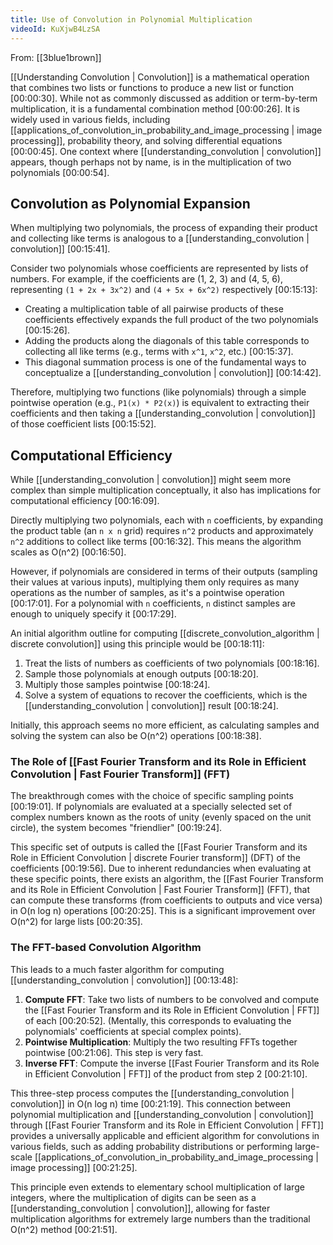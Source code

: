 ```yaml
---
title: Use of Convolution in Polynomial Multiplication
videoId: KuXjwB4LzSA
---
```


From: [[3blue1brown]] <br/> 

[[Understanding Convolution | Convolution]] is a mathematical operation that combines two lists or functions to produce a new list or function <a class="yt-timestamp" data-t="00:00:30">[00:00:30]</a>. While not as commonly discussed as addition or term-by-term multiplication, it is a fundamental combination method <a class="yt-timestamp" data-t="00:00:26">[00:00:26]</a>. It is widely used in various fields, including [[applications_of_convolution_in_probability_and_image_processing | image processing]], probability theory, and solving differential equations <a class="yt-timestamp" data-t="00:00:45">[00:00:45]</a>. One context where [[understanding_convolution | convolution]] appears, though perhaps not by name, is in the multiplication of two polynomials <a class="yt-timestamp" data-t="00:00:54">[00:00:54]</a>.

## Convolution as Polynomial Expansion

When multiplying two polynomials, the process of expanding their product and collecting like terms is analogous to a [[understanding_convolution | convolution]] <a class="yt-timestamp" data-t="00:15:41">[00:15:41]</a>.

Consider two polynomials whose coefficients are represented by lists of numbers. For example, if the coefficients are (1, 2, 3) and (4, 5, 6), representing `(1 + 2x + 3x^2)` and `(4 + 5x + 6x^2)` respectively <a class="yt-timestamp" data-t="00:15:13">[00:15:13]</a>:
*   Creating a multiplication table of all pairwise products of these coefficients effectively expands the full product of the two polynomials <a class="yt-timestamp" data-t="00:15:26">[00:15:26]</a>.
*   Adding the products along the diagonals of this table corresponds to collecting all like terms (e.g., terms with `x^1`, `x^2`, etc.) <a class="yt-timestamp" data-t="00:15:37">[00:15:37]</a>.
*   This diagonal summation process is one of the fundamental ways to conceptualize a [[understanding_convolution | convolution]] <a class="yt-timestamp" data-t="00:14:42">[00:14:42]</a>.

Therefore, multiplying two functions (like polynomials) through a simple pointwise operation (e.g., `P1(x) * P2(x)`) is equivalent to extracting their coefficients and then taking a [[understanding_convolution | convolution]] of those coefficient lists <a class="yt-timestamp" data-t="00:15:52">[00:15:52]</a>.

## Computational Efficiency

While [[understanding_convolution | convolution]] might seem more complex than simple multiplication conceptually, it also has implications for computational efficiency <a class="yt-timestamp" data-t="00:16:09">[00:16:09]</a>.

Directly multiplying two polynomials, each with `n` coefficients, by expanding the product table (an `n x n` grid) requires `n^2` products and approximately `n^2` additions to collect like terms <a class="yt-timestamp" data-t="00:16:32">[00:16:32]</a>. This means the algorithm scales as O(n^2) <a class="yt-timestamp" data-t="00:16:50">[00:16:50]</a>.

However, if polynomials are considered in terms of their outputs (sampling their values at various inputs), multiplying them only requires as many operations as the number of samples, as it's a pointwise operation <a class="yt-timestamp" data-t="00:17:01">[00:17:01]</a>. For a polynomial with `n` coefficients, `n` distinct samples are enough to uniquely specify it <a class="yt-timestamp" data-t="00:17:29">[00:17:29]</a>.

An initial algorithm outline for computing [[discrete_convolution_algorithm | discrete convolution]] using this principle would be <a class="yt-timestamp" data-t="00:18:11">[00:18:11]</a>:
1.  Treat the lists of numbers as coefficients of two polynomials <a class="yt-timestamp" data-t="00:18:16">[00:18:16]</a>.
2.  Sample those polynomials at enough outputs <a class="yt-timestamp" data-t="00:18:20">[00:18:20]</a>.
3.  Multiply those samples pointwise <a class="yt-timestamp" data-t="00:18:24">[00:18:24]</a>.
4.  Solve a system of equations to recover the coefficients, which is the [[understanding_convolution | convolution]] result <a class="yt-timestamp" data-t="00:18:24">[00:18:24]</a>.

Initially, this approach seems no more efficient, as calculating samples and solving the system can also be O(n^2) operations <a class="yt-timestamp" data-t="00:18:38">[00:18:38]</a>.

### The Role of [[Fast Fourier Transform and its Role in Efficient Convolution | Fast Fourier Transform]] (FFT)

The breakthrough comes with the choice of specific sampling points <a class="yt-timestamp" data-t="00:19:01">[00:19:01]</a>. If polynomials are evaluated at a specially selected set of complex numbers known as the roots of unity (evenly spaced on the unit circle), the system becomes "friendlier" <a class="yt-timestamp" data-t="00:19:24">[00:19:24]</a>.

This specific set of outputs is called the [[Fast Fourier Transform and its Role in Efficient Convolution | discrete Fourier transform]] (DFT) of the coefficients <a class="yt-timestamp" data-t="00:19:56">[00:19:56]</a>. Due to inherent redundancies when evaluating at these specific points, there exists an algorithm, the [[Fast Fourier Transform and its Role in Efficient Convolution | Fast Fourier Transform]] (FFT), that can compute these transforms (from coefficients to outputs and vice versa) in O(n log n) operations <a class="yt-timestamp" data-t="00:20:25">[00:20:25]</a>. This is a significant improvement over O(n^2) for large lists <a class="yt-timestamp" data-t="00:20:35">[00:20:35]</a>.

### The FFT-based Convolution Algorithm

This leads to a much faster algorithm for computing [[understanding_convolution | convolution]] <a class="yt-timestamp" data-t="00:13:48">[00:13:48]</a>:
1.  **Compute FFT**: Take two lists of numbers to be convolved and compute the [[Fast Fourier Transform and its Role in Efficient Convolution | FFT]] of each <a class="yt-timestamp" data-t="00:20:52">[00:20:52]</a>. (Mentally, this corresponds to evaluating the polynomials' coefficients at special complex points).
2.  **Pointwise Multiplication**: Multiply the two resulting FFTs together pointwise <a class="yt-timestamp" data-t="00:21:06">[00:21:06]</a>. This step is very fast.
3.  **Inverse FFT**: Compute the inverse [[Fast Fourier Transform and its Role in Efficient Convolution | FFT]] of the product from step 2 <a class="yt-timestamp" data-t="00:21:10">[00:21:10]</a>.

This three-step process computes the [[understanding_convolution | convolution]] in O(n log n) time <a class="yt-timestamp" data-t="00:21:19">[00:21:19]</a>. This connection between polynomial multiplication and [[understanding_convolution | convolution]] through [[Fast Fourier Transform and its Role in Efficient Convolution | FFT]] provides a universally applicable and efficient algorithm for convolutions in various fields, such as adding probability distributions or performing large-scale [[applications_of_convolution_in_probability_and_image_processing | image processing]] <a class="yt-timestamp" data-t="00:21:25">[00:21:25]</a>.

This principle even extends to elementary school multiplication of large integers, where the multiplication of digits can be seen as a [[understanding_convolution | convolution]], allowing for faster multiplication algorithms for extremely large numbers than the traditional O(n^2) method <a class="yt-timestamp" data-t="00:21:51">[00:21:51]</a>.